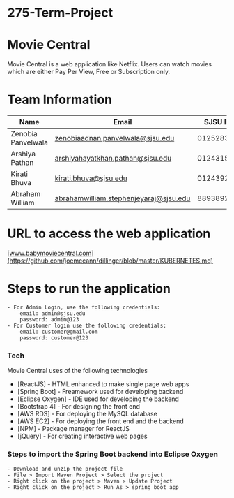 # 275-Term-Project
# Movie Central



Movie Central is a web application like Netflix. Users can watch movies which are either Pay Per View, Free or Subscription only.

# Team Information

  | Name | Email | SJSU ID |
| ------ | ------ |------ |
| Zenobia Panvelwala | zenobiaadnan.panvelwala@sjsu.edu | 012528321 |
| Arshiya Pathan | arshiyahayatkhan.pathan@sjsu.edu | 012431536 |
| Kirati Bhuva | kirati.bhuva@sjsu.edu | 012439206 |
| Abraham William | abrahamwilliam.stephenjeyaraj@sjsu.edu | 8893892 |


# URL to access the web application
[www.babymoviecentral.com](https://github.com/joemccann/dillinger/blob/master/KUBERNETES.md)

# Steps to run the application
    - For Admin Login, use the following credentials:
        email: admin@sjsu.edu
        password: admin@123
    - For Customer login use the following credentials:
        email: customer@gmail.com
        password: customer@123





### Tech

Movie Central uses of the following technologies

* [ReactJS] - HTML enhanced to make single page web apps
* [Spring Boot] - Freamework used for developing backend
* [Eclipse Oxygen] - IDE used for developing the backend
* [Bootstrap 4] - For designing the front end
* [AWS RDS] - For deploying the MySQL database
* [AWS EC2] - For deploying the front end and the backend
* [NPM] - Package manager for ReactJS
* [jQuery] - For creating interactive web pages

### Steps to import the Spring Boot backend into Eclipse Oxygen

    - Download and unzip the project file
    - File > Import Maven Project > Select the project
    - Right click on the project > Maven > Update Project
    - Right click on the project > Run As > spring boot app
